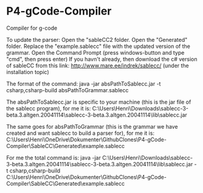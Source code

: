 # P4-gCode-Compiler
Compiler for g-code

To update the parser:
Open the "sableCC2 folder.
Open the "Generated" folder.
Replace the "example.sablecc" file with the updated version of the grammar.
Open the Command Prompt (press windows-button and type "cmd", then press enter)
If you havn't already, then download the c# version of sableCC from this link: http://www.mare.ee/indrek/sablecc/ (under the installation topic)

The format of the command:
java -jar absPathToSablecc.jar -t csharp,csharp-build  absPathToGrammar.sablecc

The absPathToSablecc.jar is specific to your machine (this is the jar file of the sablecc program), for me it is:
C:\Users\Henri\Downloads\sablecc-3-beta.3.altgen.20041114\sablecc-3-beta.3.altgen.20041114\lib\sablecc.jar

The same goes for absPathToGrammar (this is the grammar we have created and want sablecc to build a parser for), for me it is: C:\Users\Henri\OneDrive\Dokumenter\GithubClones\P4-gCode-Compiler\SableCC\Generated\example.sablecc

For me the total command is:
java -jar C:\Users\Henri\Downloads\sablecc-3-beta.3.altgen.20041114\sablecc-3-beta.3.altgen.20041114\lib\sablecc.jar -t csharp,csharp-build  C:\Users\Henri\OneDrive\Dokumenter\GithubClones\P4-gCode-Compiler\SableCC\Generated\example.sablecc
